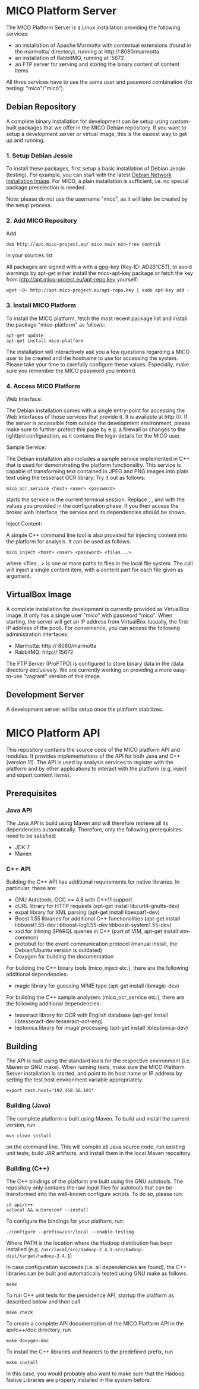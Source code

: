 # MICO Platform Server

The MICO Platform Server is a Linux installation providing the following services:

* an installation of Apache Marmotta with contextual extensions (found in the marmotta/ directory), running at http://<host>:8080/marmotta
* an installation of RabbitMQ, running at <host>:5672
* an FTP server for serving and storing the binary content of content items

All three services have to use the same user and password combination (for testing: "mico"/"mico"). 

## Debian Repository

A complete binary installation for development can be setup using custom-built packages that we offer in the MICO Debian
repository. If you want to setup a development server or virtual image, this is the easiest way to get up and running.

### 1. Setup Debian Jessie

To install these packages, first setup a basic installation of Debian Jessie (testing). For example, you
can start with the latest [Debian Network Installation Image](http://cdimage.debian.org/cdimage/daily-builds/daily/arch-latest/amd64/iso-cd/).
For MICO, a plain installation is sufficient, i.e. no special package preselection is needed.

Note: please do not use the username "mico", as it will later be created by the setup process.


### 2. Add MICO Repository

Add

    deb http://apt.mico-project.eu/ mico main non-free contrib

in your sources.list

All packages are signed with a with a gpg-key (Key-ID: AD261C57), to avoid warnings by apt-get either install the mico-apt-key package or fetch the key from http://apt.mico-project.eu/apt-repo.key yourself:

    wget -O- http://apt.mico-project.eu/apt-repo.key | sudo apt-key add -


### 3. Install MICO Platform

To install the MICO platform, fetch the most recent package list and install the package "mico-platform" as follows:

    apt-get update
    apt-get install mico-platform

The installation will interactively ask you a few questions regarding a MICO user to be created and the hostname to use
for accessing the system. Please take your time to carefully configure these values. Especially, make sure you remember
the MICO password you entered.

### 4. Access MICO Platform

Web Interface:

The Debian installation comes with a single entry-point for accessing the Web interfaces of those services that provide it.
It is available at http://<host>/. If the server is accessible from outside the development environment, please make sure
to further protect this page by e.g. a firewall or changes to the lighttpd configuration, as it contains the login details
for the MICO user.

Sample Service:

The Debian installation also includes a sample service implemented in C++ that is used for demonstrating the platform
functionality. This service is capable of transforming text contained in JPEG and PNG images into plain text using the
tesseract OCR library. Try it out as follows:

    mico_ocr_service <host> <user> <password>

starts the service in the current terminal session. Replace <host>, <user>, and <password> with the values you provided
in the configuration phase. If you then access the broker web interface, the service and its dependencies should be shown.

Inject Content:

A simple C++ command line tool is also provided for injecting content into the platform for analysis. It can be used as follows:

    mico_inject <host> <user> <password> <files...>

where <files...> is one or more paths to files in the local file system. The call will inject a single content item, with
a content part for each file given as argument.



## VirtualBox Image

A complete installation for development is currently provided as VirtualBox image. It only has a single user "mico" with
password "mico". When starting, the server will get an IP address from VirtualBox (usually, the first IP address of the pool). 
For convenience, you can access the following administration interfaces:

* Marmotta: http://<host>:8080/marmotta
* RabbitMQ: http://<host>:15672

The FTP Server (ProFTPD) is configured to store binary data in the /data directory exclusively. We are currently working on
providing a more easy-to-use "vagrant" version of this image.

## Development Server

A development server will be setup once the platform stabilizes.


# MICO Platform API

This repository contains the source code of the MICO platform API and modules. It provides
implementations of the API for both Java and C++ (version 11). The API is used by analysis services to register with
the platform and by other applications to interact with the platform (e.g. inject and export content items).

## Prerequisites


### Java API

The Java API is build using Maven and will therefore retrieve all its dependencies automatically. Therefore, only the 
following prerequisites need to be satisfied:

* JDK 7
* Maven


### C++ API

Building the C++ API has additional requirements for native libraries. In particular, these are:

* GNU Autotools, GCC >= 4.8 with C++11 support
* cURL library for HTTP requests (apt-get install libcurl4-gnutls-dev)
* expat library for XML parsing (apt-get install libexpat1-dev)
* Boost 1.55 libraries for additional C++ functionalities (apt-get install libboost1.55-dev libboost-log1.55-dev libboost-system1.55-dev)
* xxd for inlining SPARQL queries in C++ (part of VIM, apt-get install vim-common)
* protobuf for the event communication protocol (manual install, the Debian/Ubuntu version is outdated)
* Doxygen for building the documentation

For building the C++ binary tools (mico_inject etc.), there are the following additional dependencies:

* magic library for guessing MIME type (apt-get install libmagic-dev)

For building the C++ sample analyzers (mico_ocr_service etc.), there are the following additional dependencies:

* tesseract library for OCR with English database (apt-get install libtesseract-dev tesseract-ocr-eng)
* leptonica library for image processing (apt-get install libleptonica-dev)

## Building

The API is built using the standard tools for the respective environment (i.e. Maven or GNU make). When running tests,
make sure the MICO Platform Server installation is started, and point to its host name or IP address by setting the
test.host environment variable appropriately:

    export test.host="192.168.56.101"

### Building (Java)

The complete platform is built using Maven. To build and install the current version, run

    mvn clean install

on the command line. This will compile all Java source code, run existing unit tests, build JAR
artifacts, and install them in the local Maven repository.


### Building (C++)

The C++ bindings of the platform are built using the GNU autotools. The repository only contains the
raw input files for autotools that can be transformed into the well-known configure scripts. To do
so, please run:

    cd api/c++
    aclocal && autoreconf --install

To configure the bindings for your platform, run:

    ./configure --prefix=/usr/local --enable-testing 

Where PATH is the location where the Hadoop distribution has been installed (e.g. `/usr/local/src/hadoop-2.4.1-src/hadoop-dist/target/hadoop-2.4.1`)

In case configuration succeeds (i.e. all dependencies are found), the C++ libraries can be built
and automatically tested using GNU make as follows:

    make

To run C++ unit tests for the persistence API, startup the platform as described below and then call

    make check


To create a complete API documentation of the MICO Platform API in the api/c++/doc directory, run

    make doxygen-doc

To install the C++ libraries and headers to the predefined prefix, run

    make install
   
In this case, you would probably also want to make sure that the Hadoop Native Libraries are properly 
installed in the system before.


